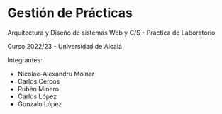 # Gestión de Prácticas

Arquitectura y Diseño de sistemas Web y C/S - Práctica de Laboratorio

Curso 2022/23 - Universidad de Alcalá

Integrantes:
* Nicolae-Alexandru Molnar
* Carlos Cercos
* Rubén Minero
* Carlos López
* Gonzalo López
